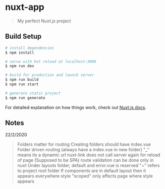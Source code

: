 # nuxt-app

> My perfect Nuxt.js project

## Build Setup

``` bash
# install dependencies
$ npm install

# serve with hot reload at localhost:3000
$ npm run dev

# build for production and launch server
$ npm run build
$ npm run start

# generate static project
$ npm run generate
```

For detailed explanation on how things work, check out [Nuxt.js docs](https://nuxtjs.org).

## Notes

22/2/2020

> Folders matter for routing
> Creating folders should have index.vue
> Folder driven routing (always have a index.vue in new folder)
> "_" means its a dynamic url
> nuxt-link does not call server again for reload of page (Supposed to be SPA)
> route validation can be done only in nuxt
> Under layouts folder, default and error.vue is reserved
> "~" refers to project root folder
> If components are in default layout then it appears everywhere
> style "scoped" only affects page where style appears
